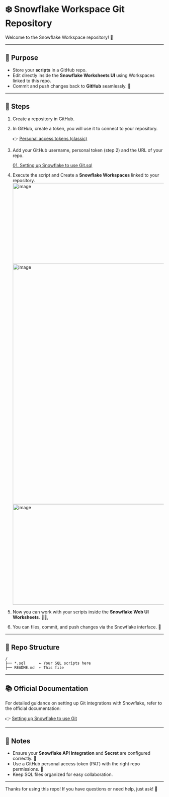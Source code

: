 # ❄️ Snowflake Workspace Git Repository

Welcome to the Snowflake Workspace repository! 🚀

---

## 🎯 Purpose

- Store your **scripts** in a GitHub repo.
- Edit directly inside the **Snowflake Worksheets UI** using Workspaces linked to this repo.
- Commit and push changes back to **GitHub** seamlessly. 🔄

---

## 🚀 Steps

1. Create a repository in GitHub.
2. In GitHub, create a token, you will use it to connect to your repository.

    👉 [Personal access tokens (classic)](https://github.com/settings/tokens)

3. Add your GitHub username, personal token (step 2) and the URL of your repo.

    [01. Setting up Snowflake to use Git.sql](https://github.com/aldoruizw/snowflake/blob/main/01.%20Workspaces%20Git%20Repository/01.%20Setting%20up%20Snowflake%20to%20use%20Git.sql)

4. Execute the script and Create a **Snowflake Workspaces** linked to your repository.
    <img width="639" height="257" alt="image" src="https://github.com/user-attachments/assets/cba157fa-ff83-49aa-a1e1-27b33bf2a37a" />
    <img width="714" height="764" alt="image" src="https://github.com/user-attachments/assets/52808d18-4e2a-47e1-acd9-a19eaabb0b85" />
    <img width="771" height="320" alt="image" src="https://github.com/user-attachments/assets/d3b091fa-abdc-4825-9fae-71689fdfa619" />

6. Now you can work with your scripts inside the **Snowflake Web UI Worksheets**. 🧑‍💻,
7. You can files, commit, and push changes via the Snowflake interface. 💾

---

## 📁 Repo Structure

    /
    ├── *.sql      ← Your SQL scripts here
    ├── README.md  ← This file

---

## 📚 Official Documentation

For detailed guidance on setting up Git integrations with Snowflake, refer to the official documentation:

👉 [Setting up Snowflake to use Git](https://docs.snowflake.com/en/developer-guide/git/git-setting-up)

---

## 📝 Notes

- Ensure your **Snowflake API Integration** and **Secret** are configured correctly. 🔐
- Use a GitHub personal access token (PAT) with the right repo permissions. 🔑
- Keep SQL files organized for easy collaboration.

---

Thanks for using this repo! If you have questions or need help, just ask! 🤝
